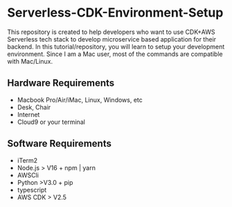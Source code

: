 # Serverless-CDK-Environment-Setup
This repository is created to help developers who want to use CDK+AWS Serverless tech stack to develop microservice based application for their backend.
In this tutorial/repository, you will learn to setup your development environment. Since I am a Mac user, most of the commands are compatible with Mac/Linux. 


## Hardware Requirements
- Macbook Pro/Air/iMac, Linux, Windows, etc
- Desk, Chair
- Internet
- Cloud9 or your terminal

## Software Requirements
- iTerm2
- Node.js > V16 + npm | yarn
- AWSCli
- Python >V3.0 + pip
- typescript
- AWS CDK > V2.5
